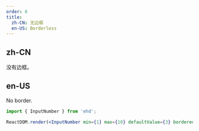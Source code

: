 ```yaml
---
order: 6
title:
  zh-CN: 无边框
  en-US: Borderless
---
```


## zh-CN

没有边框。

## en-US

No border.

```jsx
import { InputNumber } from 'ehd';

ReactDOM.render(<InputNumber min={1} max={10} defaultValue={3} bordered={false} />, mountNode);
```

